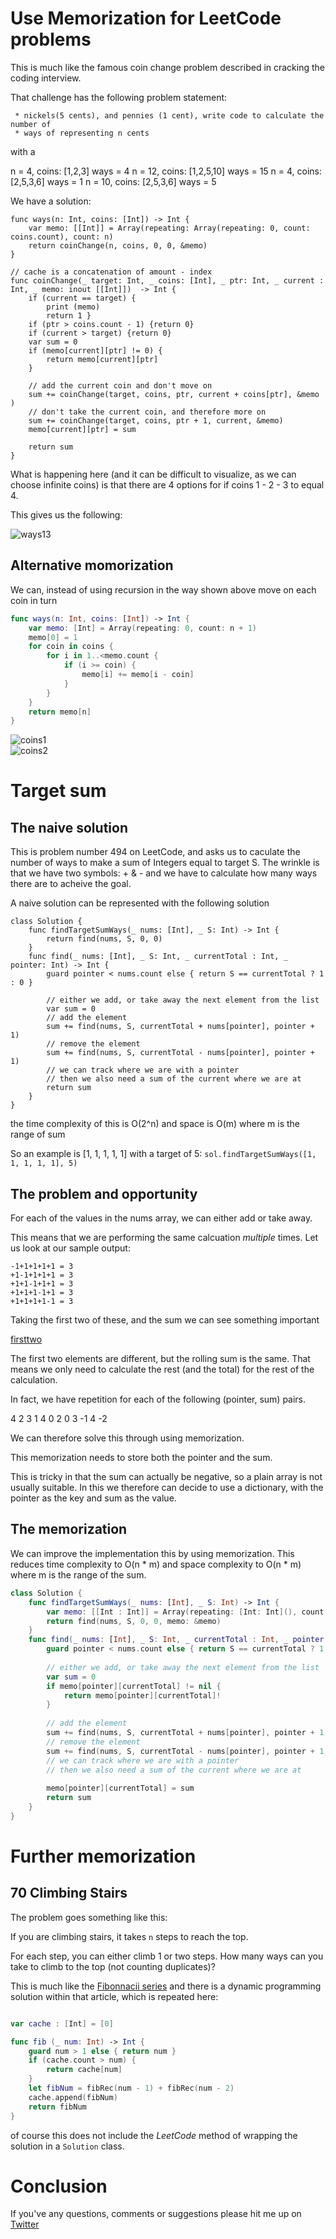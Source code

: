 # Use Memorization for LeetCode problems

This is much like the famous coin change problem described in cracking the coding interview.

That challenge has the following problem statement:

```Given an infinite number of quarters(25 cents), dimes(10 cents),
 * nickels(5 cents), and pennies (1 cent), write code to calculate the number of
 * ways of representing n cents
 ```
 with a 
 
n = 4, coins: [1,2,3] ways = 4
n = 12, coins: [1,2,5,10] ways = 15
n = 4, coins: [2,5,3,6] ways = 1
n = 10, coins: [2,5,3,6] ways = 5

We have a solution:

```
func ways(n: Int, coins: [Int]) -> Int {
    var memo: [[Int]] = Array(repeating: Array(repeating: 0, count: coins.count), count: n)
    return coinChange(n, coins, 0, 0, &memo)
}

// cache is a concatenation of amount - index
func coinChange(_ target: Int, _ coins: [Int], _ ptr: Int, _ current : Int, _ memo: inout [[Int]])  -> Int {
    if (current == target) {
        print (memo)
        return 1 }
    if (ptr > coins.count - 1) {return 0}
    if (current > target) {return 0}
    var sum = 0
    if (memo[current][ptr] != 0) {
        return memo[current][ptr]
    }

    // add the current coin and don't move on
    sum += coinChange(target, coins, ptr, current + coins[ptr], &memo )
    // don't take the current coin, and therefore more on
    sum += coinChange(target, coins, ptr + 1, current, &memo)
    memo[current][ptr] = sum

    return sum
}
```
What is happening here (and it can be difficult to visualize, as we can choose infinite coins) is that there are 4 options for if coins 1 - 2 - 3 to equal 4. 

This gives us the following:

![ways13](Images/ways13.png)<br>

## Alternative momorization
We can, instead of using recursion in the way shown above move on each coin in turn



```swift
func ways(n: Int, coins: [Int]) -> Int {
    var memo: [Int] = Array(repeating: 0, count: n + 1)
    memo[0] = 1
    for coin in coins {
        for i in 1..<memo.count {
            if (i >= coin) {
                memo[i] += memo[i - coin]
            }
        }
    }
    return memo[n]
}
```

![coins1](Images/coins1.png)<br>
![coins2](Images/coins2.png)<br>

# Target sum
## The naive solution
This is problem number 494 on LeetCode, and asks us to caculate the number of ways to make a sum of Integers equal to target S. The wrinkle is that we have two symbols: + & - and we have to calculate how many ways there are to acheive the goal.

A naive solution can be represented with the following solution

```
class Solution {
    func findTargetSumWays(_ nums: [Int], _ S: Int) -> Int {
        return find(nums, S, 0, 0)
    }
    func find(_ nums: [Int], _ S: Int, _ currentTotal : Int, _ pointer: Int) -> Int {
        guard pointer < nums.count else { return S == currentTotal ? 1 : 0 }
        
        // either we add, or take away the next element from the list
        var sum = 0
        // add the element
        sum += find(nums, S, currentTotal + nums[pointer], pointer + 1)
        // remove the element
        sum += find(nums, S, currentTotal - nums[pointer], pointer + 1)
        // we can track where we are with a pointer
        // then we also need a sum of the current where we are at
        return sum
    }
}
```

the time complexity of this is O(2^n) and space is O(m) where m is the range of sum

So an example is [1, 1, 1, 1, 1] with a target of 5:
`sol.findTargetSumWays([1, 1, 1, 1, 1], 5)`

## The problem and opportunity
For each of the values in the nums array, we can either add or take away.

This means that we are performing the same calcuation *multiple* times. Let us look at our sample output:

```
-1+1+1+1+1 = 3
+1-1+1+1+1 = 3
+1+1-1+1+1 = 3
+1+1+1-1+1 = 3
+1+1+1+1-1 = 3
```

Taking the first two of these, and the sum we can see something important

[firsttwo](Images/firsttwo.png)

The first two elements are different, but the rolling sum is the same. That means we only need to calculate the rest (and the total) for the rest of the calculation.

In fact, we have repetition for each of the following (pointer, sum) pairs.

4 2
3 1
4 0
2 0
3 -1
4 -2

We can therefore solve this through using memorization.

This memorization needs to store both the pointer and the sum. 

This is tricky in that the sum can actually be negative, so a plain array is not usually suitable. In this we therefore can decide to use a dictionary, with the pointer as the key and sum as the value.


## The memorization
We can improve the implementation this by using memorization. This reduces time complexity to O(n * m) and space complexity to O(n * m) where m is the range of the sum.


```swift
class Solution {
    func findTargetSumWays(_ nums: [Int], _ S: Int) -> Int {
        var memo: [[Int : Int]] = Array(repeating: [Int: Int](), count: nums.count)
        return find(nums, S, 0, 0, memo: &memo)
    }
    func find(_ nums: [Int], _ S: Int, _ currentTotal : Int, _ pointer: Int, memo: inout [[Int : Int]]) -> Int {
        guard pointer < nums.count else { return S == currentTotal ? 1 : 0 }
        
        // either we add, or take away the next element from the list
        var sum = 0
        if memo[pointer][currentTotal] != nil {
            return memo[pointer][currentTotal]!
        }
        
        // add the element
        sum += find(nums, S, currentTotal + nums[pointer], pointer + 1, memo: &memo)
        // remove the element
        sum += find(nums, S, currentTotal - nums[pointer], pointer + 1, memo: &memo)
        // we can track where we are with a pointer
        // then we also need a sum of the current where we are at
        
        memo[pointer][currentTotal] = sum
        return sum
    }
}
```
# Further memorization
## 70 Climbing Stairs
The problem goes something like this:

If you are climbing stairs, it takes `n` steps to reach the top.

For each step, you can either climb 1 or two steps. How many ways can you take to climb to the top (not counting duplicates)?

This is much like the [Fibonnacii series](https://stevenpcurtis.medium.com/fibonacci-series-in-depth-using-swift-4699e940e89f) and there is a dynamic programming solution within that article, which is repeated here:

```swift

var cache : [Int] = [0]

func fib (_ num: Int) -> Int {
    guard num > 1 else { return num }
    if (cache.count > num) {
        return cache[num]
    }
    let fibNum = fibRec(num - 1) + fibRec(num - 2)
    cache.append(fibNum)
    return fibNum
}
```

of course this does not include the *LeetCode* method of wrapping the solution in a `Solution` class. 


# Conclusion



If you've any questions, comments or suggestions please hit me up on [Twitter](https://twitter.com/stevenpcurtis)

